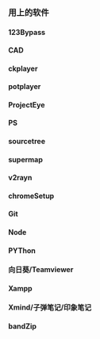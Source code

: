 ### 用上的软件
#### 123Bypass
#### CAD
#### ckplayer
#### potplayer
#### ProjectEye
#### PS
#### sourcetree
#### supermap
#### v2rayn
#### chromeSetup
#### Git
#### Node
#### PYThon
#### 向日葵/Teamviewer
#### Xampp
#### Xmind/子弹笔记/印象笔记
#### bandZip
